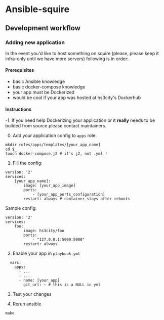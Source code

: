 # Ansible-squire

## Development workflow

### Adding new application

In the event you'd like to host something on squire (please, please keep it infra-only until we have more servers) following is in order:

#### Prerequisites

- basic Ansible knowledge
- basic docker-compose knowledge
- your app must be Dockerized
- would be cool if your app was hosted at hs3city's Dockerhub

#### Instructions

-1. If you need help Dockerizing your application or it **really** needs to be builded from source please contact maintainers.

0. Add your application config to `apps` role:
```
mkdir roles/apps/templates/[your_app_name]
cd $_
touch docker-compose.j2 # it's j2, not .yml !
```

1. Fill the config:
```
version: '2'
services:
    [your_app_name]:
        image: [your_app_image]
        ports:
            - [your_app_ports_configuration]
        restart: always # container stays after reboots
```

Sample config:

```
version: '2'
services:
    foo:
        image: hs3city/foo
        ports:
            - "127.0.0.1:5000:5000"
        restart: always
```

2. Enable your app in `playbook.yml`
```
  vars:
    apps:
      - ...
      - ...
      - name: [your_app]
        git_url: ~ # this is a NULL in yml
```

3. Test your changes

4. Rerun ansible
```
make
```
